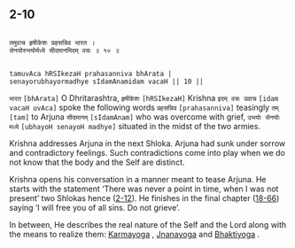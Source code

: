 ## 2-10


```shloka-sa

तमुवाच हृषीकेशः प्रहसन्निव भारत ।
सेनयोरुभयोर्मध्ये सीदमानमिदम् वचः ॥ १० ॥

```
```shloka-sa-hk

tamuvAca hRSIkezaH prahasanniva bhArata |
senayorubhayormadhye sIdamAnamidam vacaH || 10 ||

```
`भारत` `[bhArata]` O Dhritarashtra, `हृषीकेशः` `[hRSIkezaH]` Krishna `इदम् वचः उवाच` `[idam vacaH uvAca]` spoke the following words `प्रहसन्निव` `[prahasanniva]` teasingly `तम्` `[tam]` to Arjuna `सीदमानम्` `[sIdamAnam]` who was overcome with grief, `उभयोः सेनयोः मध्ये` `[ubhayoH senayoH madhye]` situated in the midst of the two armies.

Krishna addresses Arjuna in the next Shloka. Arjuna had sunk under sorrow and contradictory feelings. Such contradictions come into play when we do not know that the body and the Self are distinct. 

Krishna opens his conversation in a manner meant to tease Arjuna. He starts with the statement ‘There was never a point in time, when I was not present’ two Shlokas hence ([2-12](2-12.md)). He finishes in the final chapter ([18-66](18-66.md)) saying ‘I will free you of all sins. Do not grieve’.

In between, He describes the real nature of the Self and the Lord along with the means to realize them: 
[Karmayoga](Back-to-Basics.md#karmayOga_a_defn)
, 
[Jnanayoga](3-3.md#jnAnayOga_a_defn)
 and 
[Bhaktiyoga](Chapter_7.md#bhakti_a_defn)
.



